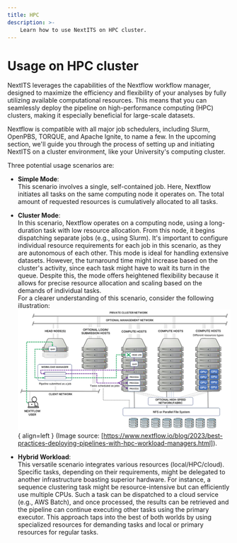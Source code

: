 ```yaml
---
title: HPC
description: >-
    Learn how to use NextITS on HPC cluster.
---
```


# Usage on HPC cluster

NextITS leverages the capabilities of the Nextflow workflow manager, 
designed to maximize the efficiency and flexibility of your analyses by fully utilizing available computational resources. 
This means that you can seamlessly deploy the pipeline on high-performance computing (HPC) clusters, 
making it especially beneficial for large-scale datasets.  

Nextflow is compatible with all major job schedulers, including Slurm, OpenPBS, TORQUE, and Apache Ignite, to name a few. 
In the upcoming section, we'll guide you through the process of setting up and initiating NextITS on a cluster environment, 
like your University's computing cluster.  


Three potential usage scenarios are:  

- **Simple Mode**:  
    This scenario involves a single, self-contained job. 
    Here, Nextflow initiates all tasks on the same computing node it operates on. 
    The total amount of requested resources is cumulatively allocated to all tasks.  

- **Cluster Mode**:  
    In this scenario, Nextflow operates on a computing node, using a long-duration task with low resource allocation. 
    From this node, it begins dispatching separate jobs (e.g., using Slurm). 
    It's important to configure individual resource requirements for each job in this scenario, as they are autonomous of each other. 
    This mode is ideal for handling extensive datasets. 
    However, the turnaround time might increase based on the cluster's activity, since each task might have to wait its turn in the queue. 
    Despite this, the mode offers heightened flexibility because it allows for precise resource allocation and scaling based on the demands of individual tasks.  
    For a clearer understanding of this scenario, consider the following illustration:  
    ![The anatomy of an HPC cluster](https://github.com/nextflow-io/website/blob/88738b52f68e09ebb153c638d37ff406e3b7d296/assets/img/nextflow-on-big-iron-twelve-tips-for-improving-the-effectiveness-of-pipelines-on-hpc-clusters-1.jpg){ align=left }
    (Image source: [https://www.nextflow.io/blog/2023/best-practices-deploying-pipelines-with-hpc-workload-managers.html]).  

- **Hybrid Workload**:  
    This versatile scenario integrates various resources (local/HPC/cloud). 
    Specific tasks, depending on their requirements, might be delegated to another infrastructure boasting superior hardware. 
    For instance, a sequence clustering task might be resource-intensive but can efficiently use multiple CPUs. 
    Such a task can be dispatched to a cloud service (e.g., AWS Batch), and once processed, 
    the results can be retrieved and the pipeline can continue executing other tasks using the primary executor. 
    This approach taps into the best of both worlds by using specialized resources for demanding tasks and local or primary resources for regular tasks.  

